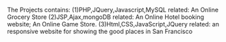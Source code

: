 The Projects contains:
(1)PHP,JQuery,Javascript,MySQL related:
   An Online Grocery Store
(2)JSP,Ajax,mongoDB related:
   An Online Hotel booking website;
   An Online Game Store.
(3)Html,CSS,JavaScript,JQuery related:
   an responsive website for showing the good places in San Francisco 